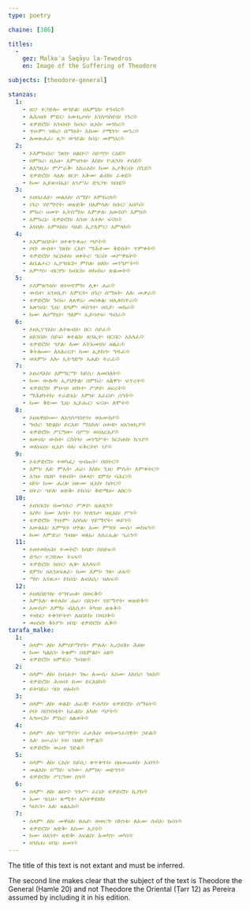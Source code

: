 ```yaml
---
type: poetry

chaine: [386]

titles:
  -
    gez: Malkəʾa Śəqāyu la-Tewodros
    en: Image of the Suffering of Theodore

subjects: [theodore-general]

stanzas:
  1:
    - ዜና፡ ተጋድሎ፡ ወኀይል፡ ዘእምኔከ፡ ተገብረ፨
    - ለሕዝበ፡ ምድር፡ አውኪጦስ፡ አንስጣስዮስ፡ ነገረ፨
    - ቴዎድሮስ፡ አንብብ፡ ክብረ፡ ዚአከ፡ መንክረ፨
    - ጥዑም፡ ዝክረ፡ ሰማዕት፡ እስመ፡ ያሜንን፡ መዓረ፨
    - ለመጽሐፈ፡ ጸጋ፡ ወኀይል፡ ኩነኒ፡ መምህረ፨
  2:
    - ኦእምክብረ፡ ገጽከ፡ ዘልቡና፡ ሰይጣን፡ ርዕደ፨
    - በምክረ፡ ዚአሁ፡ እምዝንቱ፡ እስከ፡ ዮሐንስ፡ ተሰደ፨
    - ለእግዚአ፡ ምሥራቅ፡ እክራአስ፡ ከመ፡ ኢያቅርብ፡ ሰጊደ፨
    - ቴዎድሮስ፡ ላዕለ፡ ፀርየ፡ አቅመ፡ ልብከ፡ ፈቀደ፨
    - ከመ፡ ኢይጽብኡኒ፡ አንሥአ፡ ድንጋፄ፡ ክቡደ፨
  3:
    - ኦዘበራእይ፡ መልአከ፡ ሰማይ፡ አምከረከ፨
    - ነገረ፡ ሃይማኖት፡ ወጽድቅ፡ በአምሳለ፡ ክቡር፡ አቡካ፨
    - ምክረ፡ ዐመፃ፡ ኢትስማዕ፡ እምቃለ፡ አውስያ፡ እምከ፨
    - አምክረኒ፡ ቴዎድሮስ፡ እንዘ፡ እተሉ፡ ፍናከ፨
    - እንበለ፡ አምላክከ፡ ባዕደ፡ ኢያእምር፡ አምላከ፨
  4:
    - ኦእምዕበይት፡ ዘተቀጥቀጠ፡ ጣዖት፨
    - ሶበ፡ ውስተ፡ ገጽከ፡ ርእየ፡ ማሕተመ፡ ቅድስት፡ ጥምቀት፨
    - ቴዎድሮስ፡ ክርስቶስ፡ ዘቀትረ፡ ዓርብ፡ መሥዋዕት፨
    - ለቤልሖር፡ ኢያኅበርኮ፡ ምስለ፡ ዘለከ፡ መንግሥት፡፨
    - አምጣነ፡ ብርሃን፡ ክብርከ፡ ወክብሩ፡ ጽልመት፨
  5:
    - ኦእምጽንዕከ፡ ዘተሠየምከ፡ ሊቀ፡ ሐራ፨
    - ውስተ፡ አንጾኪያ፡ እምርት፡ ሀገረ፡ ሰማዕት፡ እለ፡ መቃራ፨
    - ቴዎድሮስ፡ ገብሩ፡ ለጸዋሬ፡ መስቀል፡ ዘሊቶስጥራ፨
    - አጽንዐኒ፡ ጊዜ፡ ድካም፡ ወሰዓተ፡ ዐቢይ፡ መከራ፨
    - ከመ፡ ለዐማፂት፡ ዓለም፡ ኢይሳተፍ፡ ግብራ፨
  6:
    - ኦዘኢነሣእከ፡ ለተጽብኦ፡ ፀር፡ ሰይፈ፨
    - ዘእንበለ፡ ሰይፍ፡ ቀተልከ፡ ጸባኢተ፡ በርበር፡ አእላፈ፨
    - ቴዎድሮስ፡ ኀያል፡ እመ፡ እትአመነከ፡ ዘልፈ፨
    - ቅትሎሙ፡ ለአፅራርየ፡ ከመ፡ ኢይኩን፡ ግዱፈ፨
    - ወእምነ፡ እሉ፡ ኢትኅድግ፡ አሐደ፡ ትራፈ፨
  7:
    - ኦዘረዳእከ፡ እምግርማ፡ ከይሲ፡ ለመበለት፨
    - ከመ፡ ውሉዳ፡ ኢያህጕል፡ በምክረ፡ ዕልዋን፡ ፍጥረት፨
    - ቴዎድሮስ፡ ምዑዝ፡ ዘገነተ፡ ሥቃይ፡ ዕፍረት፨
    - ማሕፀንተከ፡ ተራድአኒ፡ እምዘ፡ እፈርሆ፡ ሰዓት፨
    - ከመ፡ ቅድመ፡ ጊዜ፡ ኢይሑር፡ ፍናሁ፡ ለሞት፨
  8:
    - ኦዘጸዋዕኮሙ፡ ለአንስጣስዮስ፡ ወአውስያ፨
    - ግብረ፡ ገድልከ፡ ይርአዩ፡ ማእከላ፡ ዐውድ፡ ዘአንጾኪያ፨
    - ቴዎድሮስ፡ ሥርግው፡ በሥን፡ ወበአርአያ፨
    - ጸውዐኒ፡ ውስተ፡ ርስትከ፡ መንግሥተ፡ ክርስቶስ፡ ኬንያ፨
    - ወለነፍሰ፡ ዚአየ፡ በላ፡ ፍቅርትየ፡ ነያ፨
  9:
    - ኦቴዎድሮስ፡ ተወካፌ፡ ዝብጠት፡ በበትር፨
    - እምነ፡ እደ፡ ምእት፡ ሐራ፡ እስከ፡ ጊዜ፡ ምሴት፡ እምቀትር፨
    - እንዘ፡ በህየ፡ ትፀብት፡ በቀላየ፡ ደምከ፡ ባሕር፡፨
    - ዘኮነ፡ ከመ፡ ሐሪፅ፡ ዐጽመ፡ ዚአከ፡ ክቡር፨
    - በትረ፡ ኀይለ፡ ጽድቅ፡ ይኩነኒ፡ ቅድሜሁ፡ ለፀር፨
  10:
    - ኦዘነበርከ፡ በመንበረ፡ ሥቃይ፡ ዘሐፂን፨
    - እስካ፡ ከመ፡ እሳት፡ ኮነ፡ ኵለንታ፡ ዘዚአከ፡ ሥን፨
    - ቴዎድሮስ፡ ጥዑም፡ አስካለ፡ ሃይማኖት፡ ወይን፨
    - አውፅአኒ፡ እምግበ፡ ሀጕል፡ አመ፡ ምግበ፡ ሙሴ፡ መስፍን፨
    - ከመ፡ እምድረ፡ ግብጽ፡ ወፅኡ፡ እስራኤል፡ ኄራን፨
  11:
    - ኦዘተወከፍከ፡ ተመትሮ፡ ክሳድ፡ በሰይፍ፨
    - ድኅረ፡ ተጋድሎ፡ ትሩፍ፨
    - ቴዎድሮስ፡ ክቡር፡ ሊቀ፡ አእላፍ፨
    - ደምከ፡ ዘአንጸፍጸፈ፡ ከመ፡ እምነ፡ ገጽ፡ ሐፍ፨
    - ማየ፡ አንጽሖ፡ ይኩነኒ፡ ለብእሲ፡ ዝሉፍ፨
  12:
    - ኦዘለበድንከ፡ ተሣየጠቶ፡ በወርቅ፨
    - እምእለ፡ ቀተሉከ፡ ሐራ፡ በእንተ፡ ሃይማኖት፡ ወጽድቅ፨
    - አውስያ፡ እምከ፡ ብእሲተ፡ ትካዝ፡ ጽፉቅ፨
    - ተዘከር፡ ተቀንዮትየ፡ ለዕበይከ፡ በጻህቅ፨
    - ወዐስበ፡ ቅኑያን፡ ሀበኒ፡ ቴዎድሮስ፡ ሊቅ፨
tarafa_malke:
  1:
    - ሰላም፡ ለከ፡ እምሃይማኖት፡ ምሉእ፡ ኢረከበከ፡ ሕፀፅ፡
    - ከመ፡ ካልአን፡ ትቁም፡ በአምልኮ፡ ዕፅ፨
    - ቴዎድሮስ፡ ዘምድረ፡ ግብጽ፨
  2:
    - ሰላም፡ ለከ፡ ስብሐተ፡ ገጹ፡ ለሙሴ፡ እስመ፡ አክበረ፡ ገጸከ፨
    - ቴዎድሮስ፡ ሕዝብ፡ ከመ፡ ይርአዩከ፨
    - ይትባደሩ፡ ኀበ፡ ሀሎከ፨
  3:
    - ሰላም፡ ለከ፡ ወልደ፡ ሐራዊ፡ ዮሐንስ፡ ቴዎድሮስ፡ ሰማዕት፨
    - ሶበ፡ በበንስቲት፡ ከፈልከ፡ አካለ፡ ጣዖት፨
    - አኅሠርከ፡ ምስረ፡ ዕልወት፨
  4:
    - ሰላም፡ ለከ፡ ሃይማኖት፡ ፈታሕከ፡ ወበመንፈሳዊት፡ ኃይል፨
    - እለ፡ ዕሡራነ፡ ኮኑ፡ በዕፀ፡ ኮሞል፨
    - ቴዎድሮስ፡ ወሬዛ፡ ገድል፨
  5:
    - ሰላም፡ ለከ፡ ርእሰ፡ ከይሲ፡ ቀጥቀጥከ፡ በዘመጠወከ፡ እብን፨
    - መልአከ፡ ሰማይ፡ ፍንው፡ እምገጸ፡ መድኅን፨
    - ቴዎድሮስ፡ ሥርግወ፡ ስን፨
  6:
    - ሰላም፡ ለከ፡ ልቡና፡ ንጉሥ፡ ፈርህ፡ ቴዎድሮስ፡ ኪያከ፨
    - አመ፡ ኀቤሁ፡ ጽሚተ፡ አስተዋደዩከ፡
    - ካህናት፡ እለ፡ ጸልኡከ፨
  7:
    - ሰላም፡ ለከ፡ መዋዕለ፡ ፀሐይ፡ ወወርኅ፡ በከንቱ፡ ለእመ፡ ሰብእ፡ ኰነነ፨
    - ቴዎድሮስ፡ ጽድቅ፡ እስመ፡ ኢኮነ፨
    - ከመ፡ በእንተ፡ ጽድቅ፡ እፍልስ፡ እመካን፡ መካነ፨
    - ዘንስሐ፡ ሀበኒ፡ ዘመነ፨
---
```

The title of this text is not extant and must be inferred.

The second line makes clear that the subject of the text is Theodore the General (Ḥamle 20) and not Theodore the Oriental (Ṭərr 12) as Pereira assumed by including it in his edition.